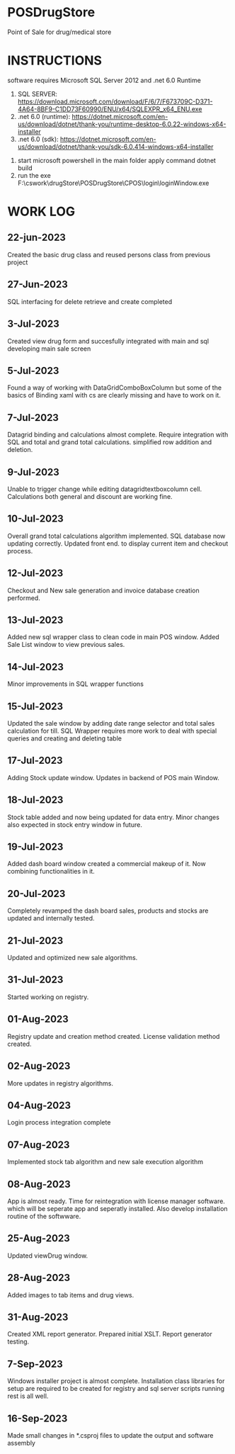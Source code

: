 # POSDrugStore
Point of Sale for drug/medical store
# INSTRUCTIONS
software requires Microsoft SQL Server 2012 and .net 6.0 Runtime
1) SQL SERVER: https://download.microsoft.com/download/F/6/7/F673709C-D371-4A64-8BF9-C1DD73F60990/ENU/x64/SQLEXPR_x64_ENU.exe
2) .net 6.0 (runtime): https://dotnet.microsoft.com/en-us/download/dotnet/thank-you/runtime-desktop-6.0.22-windows-x64-installer
2) .net 6.0 (sdk): https://dotnet.microsoft.com/en-us/download/dotnet/thank-you/sdk-6.0.414-windows-x64-installer

1. start microsoft powershell in the main folder apply command
dotnet build
2. run the exe 
F:\cswork\drugStore\POSDrugStore\CPOS\login\loginWindow.exe

# WORK LOG
## 22-jun-2023
Created the basic drug class and reused persons class from previous project
## 27-Jun-2023
SQL interfacing for delete retrieve and create completed
## 3-Jul-2023
Created view drug form and succesfully integrated with main and sql
developing main sale screen
## 5-Jul-2023
Found a way of working with DataGridComboBoxColumn but some of the basics of Binding xaml with cs are clearly missing and have to work on it.
## 7-Jul-2023
Datagrid binding and calculations almost complete. Require integration with SQL and total and grand total calculations.
simplified row addition and deletion.
## 9-Jul-2023
Unable to trigger change while editing datagridtextboxcolumn cell. Calculations both general and discount are working fine. 
## 10-Jul-2023
Overall grand total calculations algorithm implemented. SQL database now updating correctly. Updated front end. to display current item and checkout process. 
## 12-Jul-2023
Checkout and New sale generation and invoice database creation performed.
## 13-Jul-2023
Added new sql wrapper class to clean code in main POS window. Added Sale List window to view previous sales.
## 14-Jul-2023
Minor improvements in SQL wrapper functions
## 15-Jul-2023
Updated the sale window by adding date range selector and total sales calculation for till.
SQL Wrapper requires more work to deal with special queries and creating and deleting table
## 17-Jul-2023
Adding Stock update window. Updates in backend of POS main Window.
## 18-Jul-2023
Stock table added and now being updated for data entry. Minor changes also expected in stock entry window in future.
## 19-Jul-2023
Added dash board window created a commercial makeup of it. Now combining functionalities in it.
## 20-Jul-2023
Completely revamped the dash board sales, products and stocks are updated and internally tested.
## 21-Jul-2023
Updated and optimized new sale algorithms.
## 31-Jul-2023
Started working on registry.
## 01-Aug-2023
Registry update and creation method created. License validation method created. 
## 02-Aug-2023
More updates in registry algorithms.
## 04-Aug-2023
Login process integration complete
## 07-Aug-2023
Implemented stock tab algorithm and new sale execution algorithm
## 08-Aug-2023
App is almost ready. Time for reintegration with license manager software. which will be seperate app and seperatly installed. Also develop installation routine of the softwware. 
## 25-Aug-2023
Updated viewDrug window.
## 28-Aug-2023
Added images to tab items and drug views.
## 31-Aug-2023
Created XML report generator. Prepared initial XSLT. Report generator testing.
## 7-Sep-2023
Windows installer project is almost complete. Installation class libraries for setup are required to be created for registry and sql server scripts running rest is all well. 
## 16-Sep-2023
Made small changes in *.csproj files to update the output and software assembly
